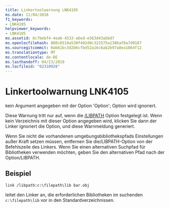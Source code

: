 ```yaml
---
title: Linkertoolwarnung LNK4105
ms.date: 11/04/2016
f1_keywords:
- LNK4105
helpviewer_keywords:
- LNK4105
ms.assetid: 6c7bebf4-4ea6-4533-a6ed-e563d43abbd7
ms.openlocfilehash: 880c8519a530f492d0c322575a1386af8a7d0187
ms.sourcegitcommit: 0ab61bc3d2b6cfbd52a16c6ab2b97a8ea1864f12
ms.translationtype: MT
ms.contentlocale: de-DE
ms.lasthandoff: 04/23/2019
ms.locfileid: "62310928"
---
```

# <a name="linker-tools-warning-lnk4105"></a>Linkertoolwarnung LNK4105

kein Argument angegeben mit der Option 'Option'; Option wird ignoriert.

Diese Warnung tritt nur auf, wenn die [/LIBPATH](../../build/reference/libpath-additional-libpath.md) Option festgelegt ist. Wenn kein Verzeichnis mit dieser Option angegeben wird, klicken Sie dann der Linker ignoriert die Option, und diese Warnmeldung generiert.

Wenn Sie nicht die vorhandenen umgebungsbibliothekspfads Einstellungen außer Kraft setzen müssen, entfernen Sie die/LIBPATH-Option von der Befehlszeile des Linkers. Wenn Sie einen alternativen Suchpfad für Bibliotheken verwenden möchten, geben Sie den alternativen Pfad nach der Option/LIBPATH.

## <a name="example"></a>Beispiel

```
link /libpath:c:\filepath\lib bar.obj
```

leitet den Linker an, die erforderlichen Bibliotheken im suchenden `c:\filepath\lib` vor in den Standardverzeichnissen.